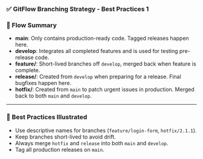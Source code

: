 ﻿### ✅ GitFlow Branching Strategy - Best Practices 1

### 🔁 Flow Summary

* **main**: Only contains production-ready code. Tagged releases happen here.
* **develop**: Integrates all completed features and is used for testing pre-release code.
* **feature/**: Short-lived branches off `develop`, merged back when feature is complete.
* **release/**: Created from `develop` when preparing for a release. Final bugfixes happen here.
* **hotfix/**: Created from `main` to patch urgent issues in production. Merged back to both `main` and `develop`.

---

### 📌 Best Practices Illustrated

* Use descriptive names for branches (`feature/login-form`, `hotfix/2.1.1`).
* Keep branches short-lived to avoid drift.
* Always merge `hotfix` and `release` into both `main` and `develop`.
* Tag all production releases on `main`.
